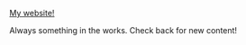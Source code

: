 [My website!](https://alicekeller.github.io/)

Always something in the works. Check back for new content!
